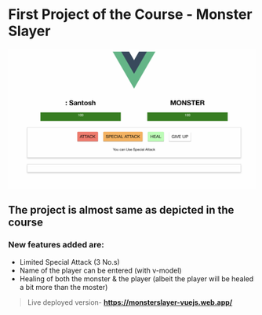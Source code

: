 # First Project of the Course - Monster Slayer

<p align="center"> 
  <kbd>
    <img src="sample.png">
  </kbd>
</p>

## The project is almost same as depicted in the course
### New features added are:
- Limited Special Attack (3 No.s)
- Name of the player can be entered (with v-model)
- Healing of both the monster & the player (albeit the player will be healed a bit more than the moster)

> Live deployed version-  [<b>https://monsterslayer-vuejs.web.app/</b>](https://monsterslayer-vuejs.web.app/)